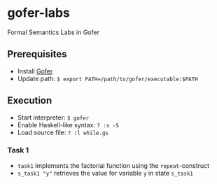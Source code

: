 # gofer-labs
Formal Semantics Labs in Gofer

## Prerequisites
- Install [Gofer](https://github.com/rusimody/gofer)
- Update path: `$ export PATH=/path/to/gofer/executable:$PATH`

## Execution
- Start interpreter: `$ gofer`
- Enable Haskell-like syntax: `? :s -S`
- Load source file: `? :l while.gs`

### Task 1
- `task1` implements the factorial function using the `repeat`-construct
- `s_task1 "y"` retrieves the value for variable `y` in state `s_task1` 
